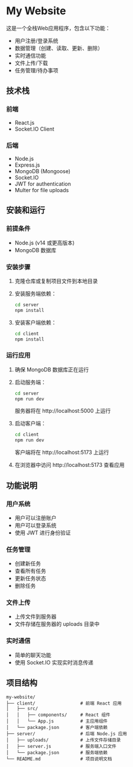 # My Website

这是一个全栈Web应用程序，包含以下功能：
- 用户注册/登录系统
- 数据管理（创建、读取、更新、删除）
- 实时通信功能
- 文件上传/下载
- 任务管理/待办事项

## 技术栈

### 前端
- React.js
- Socket.IO Client

### 后端
- Node.js
- Express.js
- MongoDB (Mongoose)
- Socket.IO
- JWT for authentication
- Multer for file uploads

## 安装和运行

### 前提条件
- Node.js (v14 或更高版本)
- MongoDB 数据库

### 安装步骤

1. 克隆仓库或复制项目文件到本地目录

2. 安装服务端依赖：
   ```bash
   cd server
   npm install
   ```

3. 安装客户端依赖：
   ```bash
   cd client
   npm install
   ```

### 运行应用

1. 确保 MongoDB 数据库正在运行

2. 启动服务端：
   ```bash
   cd server
   npm run dev
   ```
   服务器将在 http://localhost:5000 上运行

3. 启动客户端：
   ```bash
   cd client
   npm run dev
   ```
   客户端将在 http://localhost:5173 上运行

4. 在浏览器中访问 http://localhost:5173 查看应用

## 功能说明

### 用户系统
- 用户可以注册账户
- 用户可以登录系统
- 使用 JWT 进行身份验证

### 任务管理
- 创建新任务
- 查看所有任务
- 更新任务状态
- 删除任务

### 文件上传
- 上传文件到服务器
- 文件存储在服务器的 uploads 目录中

### 实时通信
- 简单的聊天功能
- 使用 Socket.IO 实现实时消息传递

## 项目结构

```
my-website/
├── client/                 # 前端 React 应用
│   ├── src/
│   │   ├── components/     # React 组件
│   │   └── App.js          # 主应用组件
│   └── package.json        # 客户端依赖
├── server/                 # 后端 Node.js 应用
│   ├── uploads/            # 上传文件存储目录
│   ├── server.js           # 服务端入口文件
│   └── package.json        # 服务端依赖
└── README.md               # 项目说明文档
```